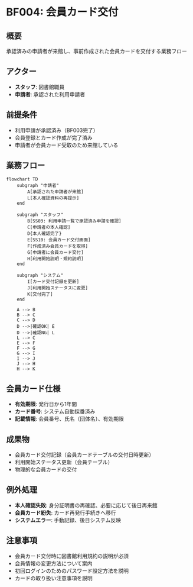 # BF004: 会員カード交付

## 概要
承認済みの申請者が来館し、事前作成された会員カードを交付する業務フロー

## アクター
- **スタッフ**: 図書館職員
- **申請者**: 承認された利用申請者

## 前提条件
- 利用申請が承認済み（BF003完了）
- 会員登録とカード作成が完了済み
- 申請者が会員カード受取のため来館している

## 業務フロー

```mermaid
flowchart TD
    subgraph "申請者"
        A[承認された申請者が来館]
        L[本人確認資料の再提示]
    end
    
    subgraph "スタッフ"
        B[SS03: 利用申請一覧で承認済み申請を確認]
        C[申請者の本人確認]
        D{本人確認完了}
        E[SS10: 会員カード交付画面]
        F[作成済み会員カードを取得]
        G[申請者に会員カード交付]
        H[利用開始説明・規約説明]
    end
    
    subgraph "システム"
        I[カード交付記録を更新]
        J[利用開始ステータスに変更]
        K[交付完了]
    end
    
    A --> B
    B --> C
    C --> D
    D -->|確認OK| E
    D -->|確認NG| L
    L --> C
    E --> F
    F --> G
    G --> I
    I --> J
    J --> H
    H --> K
```

## 会員カード仕様
- **有効期限**: 発行日から1年間
- **カード番号**: システム自動採番済み
- **記載情報**: 会員番号、氏名（団体名）、有効期限

## 成果物
- 会員カード交付記録（会員カードテーブルの交付日時更新）
- 利用開始ステータス更新（会員テーブル）
- 物理的な会員カードの交付

## 例外処理
- **本人確認失敗**: 身分証明書の再確認、必要に応じて後日再来館
- **会員カード紛失**: カード再発行手続きへ移行
- **システムエラー**: 手動記録、後日システム反映

## 注意事項
- 会員カード交付時に図書館利用規約の説明が必須
- 会員情報の変更方法について案内
- 初回ログインのためのパスワード設定方法を説明
- カードの取り扱い注意事項を説明